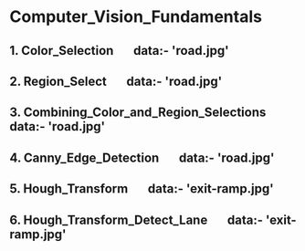 # Computer_Vision_Fundamentals


## 1. Color_Selection    &nbsp; &nbsp; &nbsp;  data:- 'road.jpg'
## 2. Region_Select      &nbsp; &nbsp; &nbsp;  data:- 'road.jpg'
## 3. Combining_Color_and_Region_Selections &nbsp; &nbsp; &nbsp;  data:- 'road.jpg'
## 4. Canny_Edge_Detection      &nbsp; &nbsp; &nbsp;  data:- 'road.jpg'
## 5. Hough_Transform      &nbsp; &nbsp; &nbsp;  data:- 'exit-ramp.jpg'
## 6. Hough_Transform_Detect_Lane      &nbsp; &nbsp; &nbsp;  data:- 'exit-ramp.jpg'
